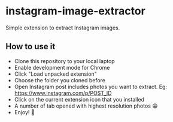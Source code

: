 # instagram-image-extractor
Simple extension to extract Instagram images.

## How to use it

- Clone this repository to your local laptop
- Enable development mode for Chrome
- Click "Load unpacked extension"
- Choose the folder you cloned before
- Open Instagram post includes photos you want to extract. Eg: https://www.instagram.com/p/POST_ID
- Click on the current extension icon that you installed
- A number of tab opened with highest resolution photos 😁
- Enjoy! 🤩